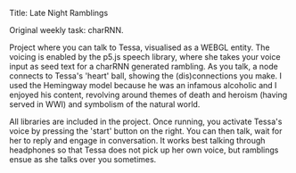 Title: Late Night Ramblings

Original weekly task: charRNN.

Project where you can talk to Tessa, visualised as a WEBGL entity. The voicing is enabled by the p5.js speech library, where she takes your voice input as seed text for a charRNN generated rambling. As you talk, a node connects to Tessa's 'heart' ball, showing the (dis)connections you make. I used the Hemingway model because he was an infamous alcoholic and I enjoyed his content, revolving around themes of death and heroism (having served in WWI) and symbolism of the natural world.

All libraries are included in the project. Once running, you activate Tessa's voice by pressing the 'start' button on the right. You can then talk, wait for her to reply and engage in conversation. It works best talking through headphones so that Tessa does not pick up her own voice, but ramblings ensue as she talks over you sometimes.
